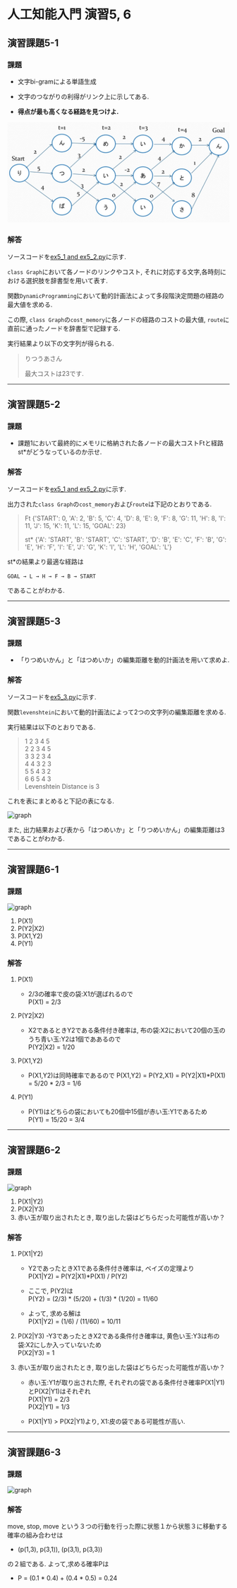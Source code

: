 # 人工知能入門 演習5, 6
## 演習課題5-1
### 課題

- 文字bi-gramによる単語生成

- 文字のつながりの利得がリンク上に示してある.

- **得点が最も高くなる経路を見つけよ.**

![graph](https://github.com/etsuura/AI_practice/blob/master/ex5/graph.jpg)

### 解答

ソースコードを[ex5_1 and ex5_2.py](https://github.com/etsuura/AI_practice/blob/master/ex5/ex5_1%20and%20ex5_2.py)に示す.

```class Graph```において各ノードのリンクやコスト, それに対応する文字,各時刻における選択肢を辞書型を用いて表す.

関数```DynamicProgramming```において動的計画法によって多段階決定問題の経路の最大値を求める.

この際, ```class Graph```の```cost_memory```に各ノードの経路のコストの最大値, ```route```に直前に通ったノードを辞書型で記録する.

実行結果より以下の文字列が得られる.
>りつうあさん
>
>最大コストは23です.

---

## 演習課題5-2
### 課題

- 課題1において最終的にメモリに格納された各ノードの最大コストFtと経路st*がどうなっているのか示せ.

### 解答

ソースコードを[ex5_1 and ex5_2.py](https://github.com/etsuura/AI_practice/blob/master/ex5/ex5_1%20and%20ex5_2.py)に示す.

出力された```class Graph```の```cost_memory```および```route```は下記のとおりである.
>Ft
>{'START': 0, 'A': 2, 'B': 5, 'C': 4, 'D': 8, 'E': 9, 'F': 8, 'G': 11, 'H': 8, 'I': 11, 'J': 15, 'K': 11, 'L': 15, 'GOAL': 23}
>
>st*
{'A': 'START', 'B': 'START', 'C': 'START', 'D': 'B', 'E': 'C', 'F': 'B', 'G': 'E', 'H': 'F', 'I': 'E', 'J': 'G', 'K': 'I', 'L': 'H', 'GOAL': 'L'}

st*の結果より最適な経路は

```GOAL → L → H → F → B → START```

であることがわかる.

---

## 演習課題5-3
### 課題
- 「りつめいかん」と「はつめいか」の編集距離を動的計画法を用いて求めよ.

### 解答

ソースコードを[ex5_3.py](https://github.com/etsuura/AI_practice/blob/master/ex5/ex5_3.py)に示す.

関数```levenshtein```において動的計画法によって2つの文字列の編集距離を求める.

実行結果は以下のとおりである.

>1  2  3  4  5  
>2  2  3  4  5  
>3  3  2  3  4  
>4  4  3  2  3  
>5  5  4  3  2  
>6  6  5  4  3  
>Levenshtein Distance is 3

これを表にまとめると下記の表になる.

![graph](https://github.com/etsuura/AI_practice/blob/master/ex5/table.jpg)

また, 出力結果および表から「はつめいか」と「りつめいかん」の編集距離は3であることがわかる.

---

## 演習課題6-1
### 課題
![graph](https://github.com/etsuura/AI_practice/blob/master/ex5/q6_1.jpg)
1. P(X1)
2. P(Y2|X2)
3. P(X1,Y2)
4. P(Y1)

### 解答

1. P(X1)
    - 2/3の確率で皮の袋:X1が選ばれるので  
     P(X1) = 2/3

2. P(Y2|X2)
    - X2であるときY2である条件付き確率は, 布の袋:X2において20個の玉のうち青い玉:Y2は1個でああるので  
    P(Y2|X2) = 1/20
    
3. P(X1,Y2)
    - P(X1,Y2)は同時確率であるので
    P(X1,Y2) = P(Y2,X1) = P(Y2|X1)*P(X1) =  5/20 * 2/3 = 1/6
    
4. P(Y1)
    - P(Y1)はどちらの袋においても20個中15個が赤い玉:Y1であるため   
    P(Y1) = 15/20 = 3/4
    
---

## 演習課題6-2
### 課題
![graph](https://github.com/etsuura/AI_practice/blob/master/ex5/q6_1.jpg)
1. P(X1|Y2)
2. P(X2|Y3)
3. 赤い玉が取り出されたとき, 取り出した袋はどちらだった可能性が高いか？

### 解答
1. P(X1|Y2)
    - Y2であったときX1である条件付き確率は, ベイズの定理より   
    P(X1|Y2) = P(Y2|X1)*P(X1) / P(Y2)  
    
    - ここで, P(Y2)は  
    P(Y2) = (2/3) * (5/20) + (1/3) * (1/20) = 11/60  
      
    - よって, 求める解は  
     P(X1|Y2) = (1/6) / (11/60) = 10/11
    
2. P(X2|Y3)
    -Y3であったときX2である条件付き確率は, 黄色い玉:Y3は布の袋:X2にしか入っていないため  
    P(X2|Y3) = 1
    
3. 赤い玉が取り出されたとき, 取り出した袋はどちらだった可能性が高いか？
    - 赤い玉:Y1が取り出された際, それぞれの袋である条件付き確率P(X1|Y1)とP(X2|Y1)はそれぞれ  
    P(X1|Y1) = 2/3  
    P(X2|Y1) = 1/3  
    
    - P(X1|Y1) > P(X2|Y1)より, X1:皮の袋である可能性が高い.
    
---

## 演習課題6-3
### 課題
![graph](https://github.com/etsuura/AI_practice/blob/master/ex5/q6_3.jpg)

### 解答
move, stop, move という３つの行動を行った際に状態１から状態３に移動する確率の組み合わせは  
- (p(1,3), p(3,1)), (p(3,1), p(3,3))  

の２組である. よって,求める確率Pは  
- P = (0.1 * 0.4) + (0.4 * 0.5)  = 0.24
